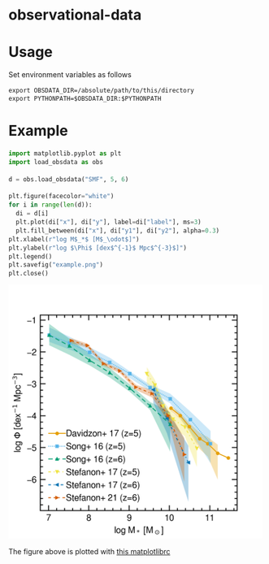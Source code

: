 # observational-data

Usage
=====
Set environment variables as follows
```
export OBSDATA_DIR=/absolute/path/to/this/directory
export PYTHONPATH=$OBSDATA_DIR:$PYTHONPATH
```

Example
=======
``` python
import matplotlib.pyplot as plt
import load_obsdata as obs

d = obs.load_obsdata("SMF", 5, 6)

plt.figure(facecolor="white")
for i in range(len(d)):
  di = d[i]
  plt.plot(di["x"], di["y"], label=di["label"], ms=3)
  plt.fill_between(di["x"], di["y1"], di["y2"], alpha=0.3)
plt.xlabel(r"log M$_*$ [M$_\odot$]")
plt.ylabel(r"log $\Phi$ [dex$^{-1}$ Mpc$^{-3}$]")
plt.legend()
plt.savefig("example.png")
plt.close()
```
<img src="./example.png" width=500px>

The figure above is plotted with [this matplotlibrc]("https://gist.github.com/YuriOku/964adda6649e0bbc76de1a8f9010fe1a")